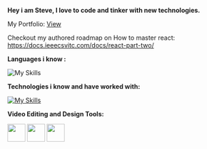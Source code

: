 **Hey i am Steve, I love to code and tinker with new technologies.**

My Portfolio: [View](https://stevealdrin.vercel.app/)

Checkout my authored roadmap on How to master react: https://docs.ieeecsvitc.com/docs/react-part-two/


**Languages i know :**

![My Skills](https://skillicons.dev/icons?i=js,py,c,cpp,java)


**Technologies i know and have worked with:**

[![My Skills](https://skillicons.dev/icons?i=html,css,unity,react,mongodb,express,fastapi,firebase,threejs,linux,vite,tailwind,unity,supabase,jest,androidstudio,tensorflow)](https://skillicons.dev)

  



**Video Editing and Design Tools:**

<img src="https://upload.wikimedia.org/wikipedia/commons/3/39/Vegas_Pro_15.0.png" width="40" height="40">     <img src="https://upload.wikimedia.org/wikipedia/commons/thumb/a/af/Adobe_Photoshop_CC_icon.svg/1200px-Adobe_Photoshop_CC_icon.svg.png" width="40" height="40">     <img src="https://upload.wikimedia.org/wikipedia/commons/thumb/c/cb/Adobe_After_Effects_CC_icon.svg/1200px-Adobe_After_Effects_CC_icon.svg.png" width="40" height="40">


